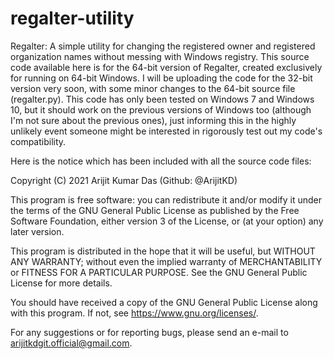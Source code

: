 # regalter-utility

Regalter: A simple utility for changing the registered owner and registered organization names without messing with Windows registry. This source code available here is for the 
64-bit version of Regalter, created exclusively for running on 64-bit Windows. I will be uploading the code for the 32-bit version very soon, with some minor changes to the 64-bit
source file (regalter.py). This code has only been tested on Windows 7 and Windows 10, but it should work on the previous versions of Windows too (although I'm not sure about the
previous ones), just informing this in the highly unlikely event someone might be interested in rigorously test out my code's compatibility.


Here is the notice which has been included with all the source code files:

Copyright (C) 2021 Arijit Kumar Das (Github: @ArijitKD)

This program is free software: you can redistribute it and/or modify
it under the terms of the GNU General Public License as published by
the Free Software Foundation, either version 3 of the License, or
(at your option) any later version.

This program is distributed in the hope that it will be useful,
but WITHOUT ANY WARRANTY; without even the implied warranty of
MERCHANTABILITY or FITNESS FOR A PARTICULAR PURPOSE.  See the
GNU General Public License for more details.

You should have received a copy of the GNU General Public License
along with this program.  If not, see <https://www.gnu.org/licenses/>.


For any suggestions or for reporting bugs, please send an e-mail to arijitkdgit.official@gmail.com.
